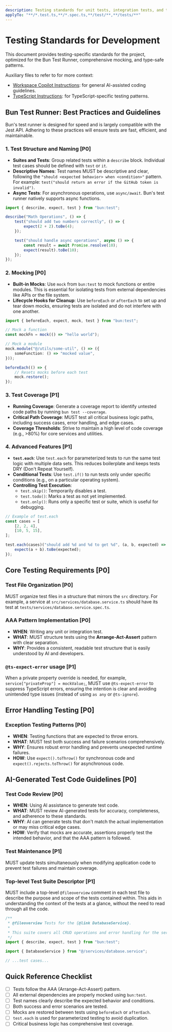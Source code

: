 ```yaml
---
description: Testing standards for unit tests, integration tests, and test-driven development in a Bun and TypeScript environment.
applyTo: "**/*.test.ts,**/*.spec.ts,**/test/**,**/tests/**"
---
```


# Testing Standards for Development

This document provides testing-specific standards for the project, optimized for the Bun Test Runner, comprehensive mocking, and type-safe patterns.

Auxiliary files to refer to for more context:

- [Workspace Copilot Instructions](../copilot-instructions.md): for general AI-assisted coding guidelines.
- [TypeScript Instructions](./typescript.instructions.md): for TypeScript-specific testing patterns.

## Bun Test Runner: Best Practices and Guidelines

Bun's test runner is designed for speed and is largely compatible with the Jest API. Adhering to these practices will ensure tests are fast, efficient, and maintainable.

### 1. Test Structure and Naming [P0]

- **Suites and Tests**: Group related tests within a `describe` block. Individual test cases should be defined with `test` or `it`.
- **Descriptive Names**: Test names MUST be descriptive and clear, following the `"should <expected behavior> when <condition>"` pattern. For example: `test("should return an error if the GitHub token is invalid")`.
- **Async Tests**: For asynchronous operations, use `async/await`. Bun's test runner natively supports async functions.

```typescript
import { describe, expect, test } from "bun:test";

describe("Math Operations", () => {
	test("should add two numbers correctly", () => {
		expect(2 + 2).toBe(4);
	});

	test("should handle async operations", async () => {
		const result = await Promise.resolve(10);
		expect(result).toBe(10);
	});
});
```

### 2. Mocking [P0]

- **Built-in Mocks**: Use `mock` from `bun:test` to mock functions or entire modules. This is essential for isolating tests from external dependencies like APIs or the file system.
- **Lifecycle Hooks for Cleanup**: Use `beforeEach` or `afterEach` to set up and tear down mocks, ensuring tests are isolated and do not interfere with one another.

```typescript
import { beforeEach, expect, mock, test } from "bun:test";

// Mock a function
const mockFn = mock(() => "hello world");

// Mock a module
mock.module("@/utils/some-util", () => ({
	someFunction: () => "mocked value",
}));

beforeEach(() => {
	// Resets mocks before each test
	mock.restore();
});
```

### 3. Test Coverage [P1]

- **Running Coverage**: Generate a coverage report to identify untested code paths by running `bun test --coverage`.
- **Critical Path Coverage**: MUST test all critical business logic paths, including success cases, error handling, and edge cases.
- **Coverage Thresholds**: Strive to maintain a high level of code coverage (e.g., >80%) for core services and utilities.

### 4. Advanced Features [P1]

- **`test.each`**: Use `test.each` for parameterized tests to run the same test logic with multiple data sets. This reduces boilerplate and keeps tests DRY (Don't Repeat Yourself).
- **Conditional Tests**: Use `test.if()` to run tests only under specific conditions (e.g., on a particular operating system).
- **Controlling Test Execution**:
  - `test.skip()`: Temporarily disables a test.
  - `test.todo()`: Marks a test as not yet implemented.
  - `test.only()`: Runs only a specific test or suite, which is useful for debugging.

```typescript
// Example of test.each
const cases = [
	[2, 2, 4],
	[10, 5, 15],
];

test.each(cases)("should add %d and %d to get %d", (a, b, expected) => {
	expect(a + b).toBe(expected);
});
```

## Core Testing Requirements [P0]

### Test File Organization [P0]

MUST organize test files in a structure that mirrors the `src` directory. For example, a service at `src/services/database.service.ts` should have its test at `tests/services/database.service.spec.ts`.

### AAA Pattern Implementation [P0]

- **WHEN**: Writing any unit or integration test.
- **WHAT**: MUST structure tests using the **Arrange-Act-Assert** pattern with clear separation.
- **WHY**: Provides a consistent, readable test structure that is easily understood by AI and developers.

### `@ts-expect-error` usage [P1]

When a private property override is needed, for example, `service["privateProp"] = mockValue;`, MUST use `@ts-expect-error` to suppress TypeScript errors, ensuring the intention is clear and avoiding unintended type issues (instead of using `as any` or `@ts-ignore`).

## Error Handling Testing [P0]

### Exception Testing Patterns [P0]

- **WHEN**: Testing functions that are expected to throw errors.
- **WHAT**: MUST test both success and failure scenarios comprehensively.
- **WHY**: Ensures robust error handling and prevents unexpected runtime failures.
- **HOW**: Use `expect().toThrow()` for synchronous code and `expect().rejects.toThrow()` for asynchronous code.

## AI-Generated Test Code Guidelines [P0]

### Test Code Review [P0]

- **WHEN**: Using AI assistance to generate test code.
- **WHAT**: MUST review AI-generated tests for accuracy, completeness, and adherence to these standards.
- **WHY**: AI can generate tests that don't match the actual implementation or may miss critical edge cases.
- **HOW**: Verify that mocks are accurate, assertions properly test the intended behavior, and that the AAA pattern is followed.

### Test Maintenance [P1]

MUST update tests simultaneously when modifying application code to prevent test failures and maintain coverage.

### Top-level Test Suite Descriptor [P1]

MUST include a top-level `@fileoverview` comment in each test file to describe the purpose and scope of the tests contained within. This aids in understanding the context of the tests at a glance, without the need to read through all the code.

```typescript
/**
 * @fileoverview Tests for the {@link DatabaseService}.
 *
 * This suite covers all CRUD operations and error handling for the service.
 */
import { describe, expect, test } from "bun:test";

import { DatabaseService } from "@/services/database.service";

// ...test cases...
```

## Quick Reference Checklist

- [ ] Tests follow the AAA (Arrange-Act-Assert) pattern.
- [ ] All external dependencies are properly mocked using `bun:test`.
- [ ] Test names clearly describe the expected behavior and conditions.
- [ ] Both success and error scenarios are tested.
- [ ] Mocks are restored between tests using `beforeEach` or `afterEach`.
- [ ] `test.each` is used for parameterized testing to avoid duplication.
- [ ] Critical business logic has comprehensive test coverage.
